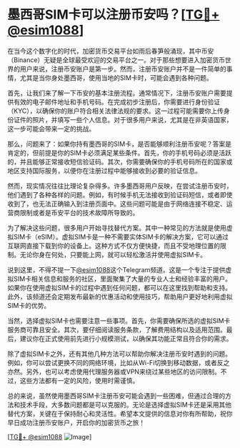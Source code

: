 # 墨西哥SIM卡可以注册币安吗？[[TG💪+ @esim1088](https://t.me/s/esim1088)]

在当今这个数字化的时代，加密货币交易平台如雨后春笋般涌现，其中币安（Binance）无疑是全球最受欢迎的交易平台之一。对于那些想要进入加密货币世界的用户来说，注册币安账户是第一步。然而，注册币安账户并不是一件简单的事情，尤其是当你身处墨西哥，使用当地的SIM卡时，可能会遇到各种问题。

首先，让我们来了解一下币安的基本注册流程。通常情况下，注册币安账户需要提供有效的电子邮件地址和手机号码。在完成初步注册后，你需要进行身份验证（KYC），以确保你的账户符合相关法律法规的要求。这一过程可能需要你上传身份证件的照片，并填写一些个人信息。对于很多用户来说，尤其是在非英语国家，这一步可能会带来一定的挑战。

那么，问题来了：如果你持有墨西哥的SIM卡，是否能够顺利注册币安呢？答案是肯定的，但前提是你的SIM卡必须满足某些条件。首先，你的手机号码必须是活跃的，并且能够正常接收短信验证码。其次，你需要确保你的手机号码所在的国家或地区支持国际服务，以便你在注册过程中能够接收到必要的验证信息。

然而，现实情况往往比理论复杂得多。许多墨西哥用户反映，在尝试注册币安时，他们遇到了各种各样的问题。例如，有时候手机无法接收到验证码短信，或者即使收到了，也无法正确输入到注册页面中。这些问题可能是由于网络连接不稳定、运营商限制或者是币安平台的技术故障所导致的。

为了解决这些问题，很多用户开始寻找替代方案。其中一种常见的方法就是使用虚拟SIM卡（eSIM）。虚拟SIM卡是一种不需要实体SIM卡的解决方案，它可以通过互联网直接下载到你的设备上。这种方式不仅方便快捷，而且不受地理位置的限制。无论你身在何处，只要能上网，就可以轻松激活并使用虚拟SIM卡。

说到这里，不得不提一下[@esim1088](https://t.me/s/esim1088)这个Telegram频道。这是一个专注于提供虚拟SIM卡相关信息和服务的社区，里面聚集了大量的专业人士和经验丰富的用户。如果你在使用虚拟SIM卡的过程中遇到任何问题，都可以在这里找到帮助和支持。此外，该频道还会定期发布最新的优惠活动和使用技巧，帮助用户更好地利用虚拟SIM卡的优势。

当然，选择虚拟SIM卡也需要注意一些事项。首先，你需要确保所选的虚拟SIM卡服务商可靠且安全。其次，要仔细阅读服务条款，了解费用结构以及适用范围。最后，建议你在正式使用前先进行小规模测试，以确保其功能正常且符合你的需求。

除了虚拟SIM卡之外，还有其他几种方法可以帮助你解决注册币安时遇到的问题。例如，你可以尝试更换不同的网络环境，比如从Wi-Fi切换到移动数据，或者反之亦然。另外，也可以考虑使用代理服务器或VPN来绕过某些地区的访问限制。不过，这些方法都有一定的风险，使用时需谨慎。

总的来说，虽然使用墨西哥SIM卡注册币安可能会遇到一些困难，但通过合理的方法和技术手段，大多数问题都是可以克服的。无论是选择虚拟SIM卡还是采用其他替代方案，关键在于保持耐心和灵活性。希望本文提供的信息对你有所帮助，祝你早日成功注册币安账户，开启你的加密货币之旅！

[[TG💪+ @esim1088](https://t.me/s/esim1088) ![Image](https://i.postimg.cc/4NQfJmqS/Snipaste-2025-05-13-00-14-12.png)]